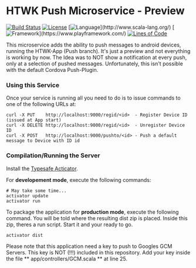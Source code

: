 HTWK Push Microservice - Preview
=================================
[![Build Status](https://snap-ci.com/HTWK-App/PushService/branch/master/build_image)](https://snap-ci.com/HTWK-App/PushService/branch/master)
[![License](https://img.shields.io/badge/license-GPLv3-blue.svg)](https://github.com/HTWK-App/PushService/blob/master/LICENSE)
[![Language](https://img.shields.io/badge/language-Scala%20(2.11.7)-blue.svg)](http://www.scala-lang.org/)
[![Framework](https://img.shields.io/badge/framework-PlayFramework%20(2.3.10)-blue.svg)](https://www.playframework.com/)
[![Lines of Code](https://img.shields.io/badge/loc-~103-lightgrey.svg)]()

This microservice adds the ability to push messages to android devices, running the HTWK-App (Push branch). It's just a preview and not everything is working by now. The Idea was to NOT show a notification at every push, only at a selection of pushed messages. Unfortunately, this isn't possible with the default Cordova Push-Plugin.

### Using this Service ###

Once your service is running all you need to do is to issue commands to one of the following URLs at:

```
curl -X PUT    http://localhost:9000/regid/<id>  - Register Device ID (issued at App start)
curl -X DELETE http://localhost:9000/regid/<id>  - Unregister Device ID
curl -X POST   http://localhost:9000/pushto/<id> - Push a default message to Device with ID id
```

### Compilation/Running the Server  ###

Install the [Typesafe Acticator](//www.playframework.com/documentation/2.3.x/Installing).

For **developement mode**, execute the following commands:

```
# May take some time...
activator update
activator run
```

To package the application for **production mode**, execute the following command. You will be told where the resulting dist zip is placed. Inside this zip, theres a run script. Start it and your ready to go.

```
activator dist
```

Please note that this application need a key to push to Googles GCM Servers. This key is NOT (!!!) included in this repository. Add your key inside the file ** app/controllers/GCM.scala ** at line 25.
